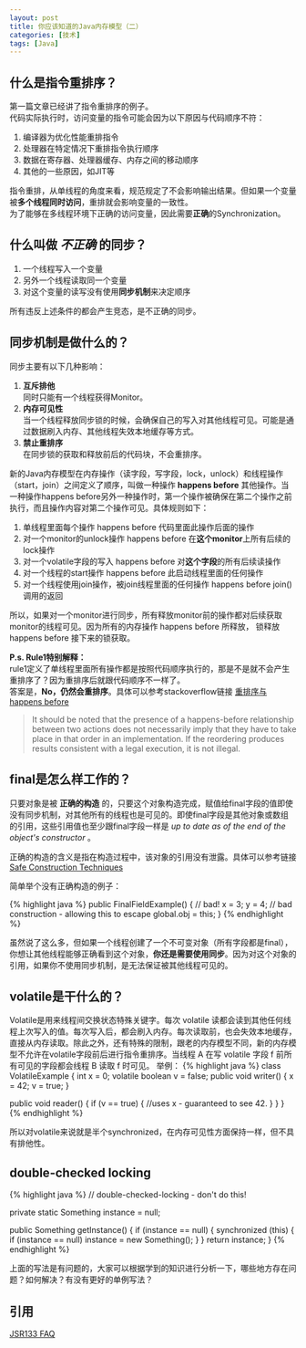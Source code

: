 ```yaml
---
layout: post
title: 你应该知道的Java内存模型（二）
categories: [技术]
tags: [Java]
---
```


## 什么是指令重排序？
第一篇文章已经讲了指令重排序的例子。  
代码实际执行时，访问变量的指令可能会因为以下原因与代码顺序不符：

1. 编译器为优化性能重排指令
2. 处理器在特定情况下重排指令执行顺序
3. 数据在寄存器、处理器缓存、内存之间的移动顺序
4. 其他的一些原因，如JIT等

指令重排，从单线程的角度来看，规范规定了不会影响输出结果。但如果一个变量被**多个线程同时访问**，重排就会影响变量的一致性。  
为了能够在多线程环境下正确的访问变量，因此需要**正确**的Synchronization。

## 什么叫做 *不正确* 的同步？

1. 一个线程写入一个变量
2. 另外一个线程读取同一个变量
3. 对这个变量的读写没有使用**同步机制**来决定顺序

所有违反上述条件的都会产生竞态，是不正确的同步。

## 同步机制是做什么的？

同步主要有以下几种影响：

1. **互斥排他**  
同时只能有一个线程获得Monitor。
2. **内存可见性**  
当一个线程释放同步锁的时候，会确保自己的写入对其他线程可见。可能是通过数据刷入内存、其他线程失效本地缓存等方式。
3. **禁止重排序**  
在同步锁的获取和释放前后的代码块，不会重排序。

新的Java内存模型在内存操作（读字段，写字段，lock，unlock）和线程操作（start，join）之间定义了顺序，叫做一种操作 **happens before** 其他操作。当一种操作happens before另外一种操作时，第一个操作被确保在第二个操作之前执行，而且操作内容对第二个操作可见。具体规则如下：

1. 单线程里面每个操作 happens before 代码里面此操作后面的操作
2. 对一个monitor的unlock操作 happens before 在**这个monitor**上所有后续的lock操作
3. 对一个volatile字段的写入 happens before 对**这个字段**的所有后续读操作
4. 对一个线程的start操作 happens before 此启动线程里面的任何操作
5. 对一个线程使用join操作，被join线程里面的任何操作 happens before join() 调用的返回

所以，如果对一个monitor进行同步，所有释放monitor前的操作都对后续获取monitor的线程可见。因为所有的内存操作 happens before 所释放， 锁释放 happens before 接下来的锁获取。

**P.s. Rule1特别解释：**  
rule1定义了单线程里面所有操作都是按照代码顺序执行的，那是不是就不会产生重排序了？因为重排序后就跟代码顺序不一样了。  
答案是，**No，仍然会重排序**。具体可以参考stackoverflow链接 [重排序与happens before]([^happens])

> It should be noted that the presence of a happens-before relationship between two actions does not necessarily imply that they have to take place in that order in an implementation. If the reordering produces results consistent with a legal execution, it is not illegal.


## final是怎么样工作的？
只要对象是被 **正确的构造** 的，只要这个对象构造完成，赋值给final字段的值即使没有同步机制，对其他所有的线程也是可见的。即使final字段是其他对象或数组的引用，这些引用值也至少跟final字段一样是 *up to date as of the end of the object's constructor* 。

正确的构造的含义是指在构造过程中，该对象的引用没有泄露。具体可以参考链接 [Safe Construction Techniques](https://www.ibm.com/developerworks/library/j-jtp0618/)

简单举个没有正确构造的例子：

{% highlight java %}
public FinalFieldExample() { // bad!
  x = 3;
  y = 4;
  // bad construction - allowing this to escape
  global.obj = this;
}
{% endhighlight %}

虽然说了这么多，但如果一个线程创建了一个不可变对象（所有字段都是final），你想让其他线程能够正确看到这个对象，**你还是需要使用同步**。因为对这个对象的引用，如果你不使用同步机制，是无法保证被其他线程可见的。

## volatile是干什么的？
Volatile是用来线程间交换状态特殊关键字。每次 volatile 读都会读到其他任何线程上次写入的值。每次写入后，都会刷入内存。每次读取前，也会失效本地缓存，直接从内存读取。除此之外，还有特殊的限制，跟老的内存模型不同，新的内存模型不允许在volatile字段前后进行指令重排序。当线程 A 在写 volatile 字段 f 前所有可见的字段都会线程 B 读取 f 时可见。
举例：
{% highlight java %}
class VolatileExample {
  int x = 0;
  volatile boolean v = false;
  public void writer() {
    x = 42;
    v = true;
  }

  public void reader() {
    if (v == true) {
      //uses x - guaranteed to see 42.
    }
  }
}
{% endhighlight %}

所以对volatile来说就是半个synchronized，在内存可见性方面保持一样，但不具有排他性。

## double-checked locking

{% highlight java %}
// double-checked-locking - don't do this!

private static Something instance = null;

public Something getInstance() {
  if (instance == null) {
    synchronized (this) {
      if (instance == null)
        instance = new Something();
    }
  }
  return instance;
}
{% endhighlight %}

上面的写法是有问题的，大家可以根据学到的知识进行分析一下，哪些地方存在问题？如何解决？有没有更好的单例写法？

## 引用
[JSR133 FAQ](https://www.cs.umd.edu/~pugh/java/memoryModel/jsr-133-faq.html)
